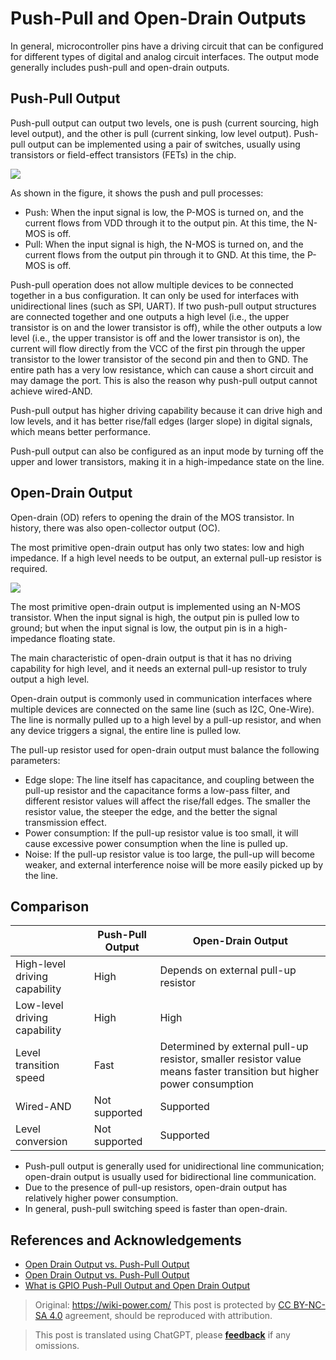 # Push-Pull and Open-Drain Outputs

In general, microcontroller pins have a driving circuit that can be configured for different types of digital and analog circuit interfaces. The output mode generally includes push-pull and open-drain outputs.

## Push-Pull Output

Push-pull output can output two levels, one is push (current sourcing, high level output), and the other is pull (current sinking, low level output). Push-pull output can be implemented using a pair of switches, usually using transistors or field-effect transistors (FETs) in the chip.

![](https://img.wiki-power.com/d/wiki-media/img/20211227095254.png)

As shown in the figure, it shows the push and pull processes:

- Push: When the input signal is low, the P-MOS is turned on, and the current flows from VDD through it to the output pin. At this time, the N-MOS is off.
- Pull: When the input signal is high, the N-MOS is turned on, and the current flows from the output pin through it to GND. At this time, the P-MOS is off.

Push-pull operation does not allow multiple devices to be connected together in a bus configuration. It can only be used for interfaces with unidirectional lines (such as SPI, UART). If two push-pull output structures are connected together and one outputs a high level (i.e., the upper transistor is on and the lower transistor is off), while the other outputs a low level (i.e., the upper transistor is off and the lower transistor is on), the current will flow directly from the VCC of the first pin through the upper transistor to the lower transistor of the second pin and then to GND. The entire path has a very low resistance, which can cause a short circuit and may damage the port. This is also the reason why push-pull output cannot achieve wired-AND.

Push-pull output has higher driving capability because it can drive high and low levels, and it has better rise/fall edges (larger slope) in digital signals, which means better performance.

Push-pull output can also be configured as an input mode by turning off the upper and lower transistors, making it in a high-impedance state on the line.

## Open-Drain Output

Open-drain (OD) refers to opening the drain of the MOS transistor. In history, there was also open-collector output (OC).

The most primitive open-drain output has only two states: low and high impedance. If a high level needs to be output, an external pull-up resistor is required.

![](https://img.wiki-power.com/d/wiki-media/img/20211228172532.png)

The most primitive open-drain output is implemented using an N-MOS transistor. When the input signal is high, the output pin is pulled low to ground; but when the input signal is low, the output pin is in a high-impedance floating state.

The main characteristic of open-drain output is that it has no driving capability for high level, and it needs an external pull-up resistor to truly output a high level.

Open-drain output is commonly used in communication interfaces where multiple devices are connected on the same line (such as I2C, One-Wire). The line is normally pulled up to a high level by a pull-up resistor, and when any device triggers a signal, the entire line is pulled low.

The pull-up resistor used for open-drain output must balance the following parameters:

- Edge slope: The line itself has capacitance, and coupling between the pull-up resistor and the capacitance forms a low-pass filter, and different resistor values will affect the rise/fall edges. The smaller the resistor value, the steeper the edge, and the better the signal transmission effect.
- Power consumption: If the pull-up resistor value is too small, it will cause excessive power consumption when the line is pulled up.
- Noise: If the pull-up resistor value is too large, the pull-up will become weaker, and external interference noise will be more easily picked up by the line.

## Comparison

|                | Push-Pull Output | Open-Drain Output                      |
| -------------- | ---------------- | -------------------------------------- |
| High-level driving capability | High | Depends on external pull-up resistor |
| Low-level driving capability | High | High |
| Level transition speed | Fast | Determined by external pull-up resistor, smaller resistor value means faster transition but higher power consumption |
| Wired-AND | Not supported | Supported |
| Level conversion | Not supported | Supported |

- Push-pull output is generally used for unidirectional line communication; open-drain output is usually used for bidirectional line communication.
- Due to the presence of pull-up resistors, open-drain output has relatively higher power consumption.
- In general, push-pull switching speed is faster than open-drain.

## References and Acknowledgements

- [Open Drain Output vs. Push-Pull Output](https://zhuanlan.zhihu.com/p/41942876)
- [Open Drain Output vs. Push-Pull Output](https://open4tech.com/open-drain-output-vs-push-pull-output/)
- [What is GPIO Push-Pull Output and Open Drain Output](https://mp.weixin.qq.com/s/bNfSBfYKt_IKnFPvrCYD9Q)

> Original: <https://wiki-power.com/>
> This post is protected by [CC BY-NC-SA 4.0](https://creativecommons.org/licenses/by/4.0/deed.en) agreement, should be reproduced with attribution.

> This post is translated using ChatGPT, please [**feedback**](https://github.com/linyuxuanlin/Wiki_MkDocs/issues/new) if any omissions.
